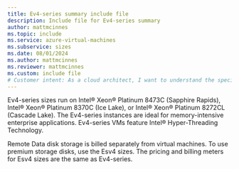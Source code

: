 ```yaml
---
title: Ev4-series summary include file
description: Include file for Ev4-series summary
author: mattmcinnes
ms.topic: include
ms.service: azure-virtual-machines
ms.subservice: sizes
ms.date: 08/01/2024
ms.author: mattmcinnes
ms.reviewer: mattmcinnes
ms.custom: include file
# Customer intent: As a cloud architect, I want to understand the specifications and advantages of Ev4-series virtual machines, so that I can assess their suitability for deploying memory-intensive enterprise applications in my infrastructure.
---
```

Ev4-series sizes run on Intel® Xeon® Platinum 8473C (Sapphire Rapids), Intel® Xeon® Platinum 8370C (Ice Lake), or Intel® Xeon® Platinum 8272CL (Cascade Lake). The Ev4-series instances are ideal for memory-intensive enterprise applications. Ev4-series VMs feature Intel® Hyper-Threading Technology.

Remote Data disk storage is billed separately from virtual machines. To use premium storage disks, use the Esv4 sizes. The pricing and billing meters for Esv4 sizes are the same as Ev4-series.
